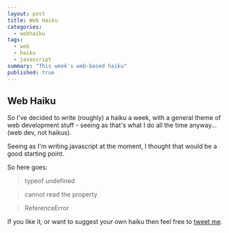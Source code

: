 ```yaml
---
layout: post
title: Web Haiku
categories: 
  - webhaiku
tags: 
  - web
  - haiku
  - javascript
summary: "This week's web-based haiku"
published: true
---
```


## Web Haiku

So I've decided to write (roughly) a haiku a week, with a general theme of web development stuff - seeing as that's what I do all the time anyway... (web dev, not haikus).

Seeing as I'm writing javascript at the moment, I thought that would be a good starting point.

So here goes:

> typeof undefined

> cannot read the property

> ReferenceError


If you like it, or want to suggest your own haiku then feel free to [tweet me](http://twitter.com/timdouglas).
